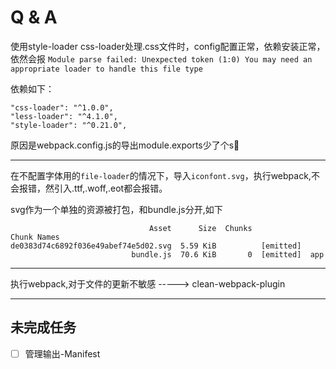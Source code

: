 # Q & A
使用style-loader css-loader处理.css文件时，config配置正常，依赖安装正常，依然会报 `Module parse failed: Unexpected token (1:0)
You may need an appropriate loader to handle this file type`

依赖如下：
```
"css-loader": "^1.0.0",
"less-loader": "^4.1.0",
"style-loader": "^0.21.0",
```
原因是webpack.config.js的导出module.exports少了个s🤣

---

在不配置字体用的`file-loader`的情况下，导入`iconfont.svg`，执行webpack,不会报错，然引入.ttf,.woff,.eot都会报错。

svg作为一个单独的资源被打包，和bundle.js分开,如下
```
                               Asset      Size  Chunks             Chunk Names
de0383d74c6892f036e49abef74e5d02.svg  5.59 KiB          [emitted]
                           bundle.js  70.6 KiB       0  [emitted]  app
```

 ---

执行webpack,对于文件的更新不敏感
-----> clean-webpack-plugin

 ---

## 未完成任务
- [ ] 管理输出-Manifest